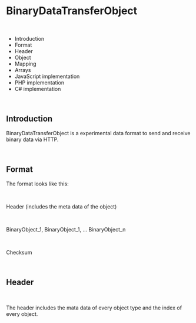 # BinaryDataTransferObject

<br>

* Introduction
* Format
* Header
* Object
* Mapping
* Arrays
* JavaScript implementation
* PHP implementation
* C# implementation

<br>

## Introduction

BinaryDataTransferObject is a experimental data format to send and receive binary data via HTTP.

<br>

## Format

The format looks like this:

<br>

Header (includes the meta data of the object)

<br>

BinaryObject_1, BinaryObject_1, ... BinaryObject_n

<br>

Checksum

<br>

## Header

<br>

The header includes the mata data of every object type and the index of every object.
